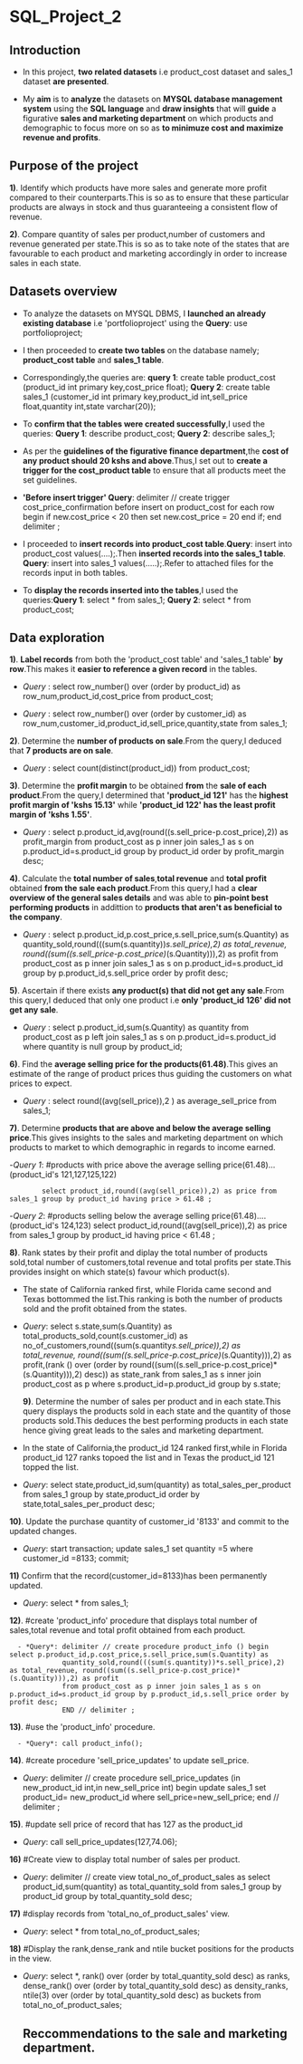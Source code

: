 # SQL_Project_2
## Introduction
- In this project, **two related datasets** i.e product_cost dataset and sales_1 dataset **are presented**.
  
- My **aim** is to **analyze** the datasets on **MYSQL database management system** using the **SQL language** and **draw insights** that will **guide** a figurative **sales and marketing department** on which products and demographic to focus more on so as **to minimuze cost and maximize revenue and profits**.

## Purpose of the project
**1)**. Identify which products have more sales and generate more profit compared to their counterparts.This is so as to ensure that these particular products are always in stock and thus guaranteeing a consistent flow of revenue.

**2)**. Compare quantity of sales per product,number of customers and revenue generated per state.This is so as to take note of the states that are favourable to each product and marketing accordingly in order to increase sales in each state.

## Datasets overview
- To analyze the datasets on MYSQL DBMS, I **launched an already existing database** i.e 'portfolioproject' using the **Query**: use portfolioproject;

- I then proceeded to **create two tables** on the database namely; **product_cost table** and **sales_1 table**.

- Correspondingly,the queries are: **query 1**: create table product_cost (product_id int primary key,cost_price float); **Query 2**: create table sales_1 (customer_id int primary key,product_id int,sell_price float,quantity int,state varchar(20));

- To **confirm that the tables were created successfully**,I used the queries: **Query 1**: describe product_cost; **Query 2**: describe sales_1;

- As per the **guidelines of the figurative finance department**,the **cost of any product should 20 kshs and above**.Thus,I set out to **create a trigger for the cost_product table** to ensure that all products meet the set guidelines.

- **'Before insert trigger' Query**: delimiter // create trigger cost_price_confirmation before insert on product_cost for each row begin if new.cost_price < 20 then set new.cost_price = 20 end if; end delimiter ;

- I proceeded to **insert records into product_cost table**.**Query**: insert into product_cost values(....);.Then **inserted records into the sales_1 table**. **Query**: insert into sales_1 values(.....);.Refer to attached files for the records input in both tables.

- To **display the records inserted into the tables**,I used the queries:**Query 1**: select * from sales_1; **Query 2**: select * from product_cost;

## Data exploration
**1)**. **Label records** from both the 'product_cost table' and 'sales_1 table' **by row**.This makes it **easier to reference a given record** in the tables.

  - *Query* : select row_number() over (order by product_id) as row_num,product_id,cost_price from product_cost; 
         
  - *Query* : select row_number() over (order by customer_id) as row_num,customer_id,product_id,sell_price,quantity,state from sales_1;

**2)**. Determine the **number of products on sale**.From the query,I deduced that **7 products are on sale**.

 - *Query* : select count(distinct(product_id)) from product_cost;

  **3)**. Determine the **profit margin** to be obtained  **from** the **sale of each product**.From the query,I determined that **'product_id 121'** has the **highest profit margin of 'kshs 15.13'** while **'product_id 122' has the least profit margin of 'kshs 1.55'**.

- *Query* : select p.product_id,avg(round((s.sell_price-p.cost_price),2)) as profit_margin from product_cost as p inner join sales_1 as s
             on p.product_id=s.product_id group by product_id order by profit_margin desc;

 **4)**. Calculate the **total number of sales**,**total revenue** and **total profit** obtained **from the sale each product**.From this query,I had a **clear overview of 
         the general sales details** and was able to **pin-point best performing products** in addittion to **products that aren't as beneficial to the company**.
 
 - *Query* : select p.product_id,p.cost_price,s.sell_price,sum(s.Quantity) as quantity_sold,round(((sum(s.quantity))*s.sell_price),2) as total_revenue,
            round((sum((s.sell_price-p.cost_price)*(s.Quantity))),2) as profit from product_cost as p inner join sales_1 as s
            on p.product_id=s.product_id group by p.product_id,s.sell_price order by profit desc;

**5)**. Ascertain if there exists **any product(s) that did not get any sale**.From this query,I deduced that only one product i.e **only 'product_id 126' did not get any 
        sale**.      
       
 - *Query* : select p.product_id,sum(s.Quantity) as quantity from product_cost as p left join sales_1 as s
           on p.product_id=s.product_id where quantity is null group by product_id;

**6)**. Find the **average selling price for the products(61.48)**.This gives an estimate of the range of product prices thus guiding the customers on what prices to expect.

- *Query* : select round((avg(sell_price)),2 ) as average_sell_price from sales_1;

**7)**. Determine **products that are above and below the average selling price**.This gives insights to the sales and marketing department on which products to market to which demographic in regards to income earned.

-*Query 1*: #products with price above the average selling price(61.48)...(product_id's 121,127,125,122)

            select product_id,round((avg(sell_price)),2) as price from sales_1 group by product_id having price > 61.48 ;
            
-*Query 2*: #products selling below the average selling price(61.48)....(product_id's 124,123)
            select product_id,round((avg(sell_price)),2) as price from sales_1 group by product_id having price < 61.48 ;

  **8)**. Rank states by their profit and diplay the total number of products sold,total number of customers,total revenue and total profits per state.This provides insight 
         on which state(s) favour which product(s).

  - The state of California ranked first, while Florida came second and Texas bottommed the list.This ranking is both the number of products sold and the profit obtained 
     from the states.
  
  - *Query*: select s.state,sum(s.Quantity)  as total_products_sold,count(s.customer_id) as no_of_customers,round((sum(s.quantity*s.sell_price)),2) as total_revenue,
             round((sum((s.sell_price-p.cost_price)*(s.Quantity))),2) as profit,(rank () over (order by round((sum((s.sell_price-p.cost_price)*(s.Quantity))),2) desc)) as 
             state_rank from sales_1 as s inner join product_cost as p  where s.product_id=p.product_id group by s.state;

    **9)**. Determine the number of sales per product and in each state.This query displays the products sold in each state and the quantity of those products sold.This 
          deduces the best performing products in each state hence giving great leads to the sales and marketing department.

   - In the state of California,the product_id 124 ranked first,while in Florida product_id 127 ranks topoed the list and in Texas the product_id 121 topped the list. 
    
   - *Query*: select state,product_id,sum(quantity) as total_sales_per_product from sales_1 group by state,product_id order by state,total_sales_per_product desc;

  **10)**. Update the purchase quantity of customer_id '8133' and commit to the updated changes.
  
  - *Query*: start transaction; update sales_1 set quantity =5 where customer_id =8133; commit;

  **11)** Confirm that the record(customer_id=8133)has been permanently updated. 
    
 - *Query*: select * from sales_1;

 **12)**. #create 'product_info' procedure that displays total number of sales,total revenue and total profit obtained from each product. 
      
      - *Query*: delimiter // create procedure product_info () begin select p.product_id,p.cost_price,s.sell_price,sum(s.Quantity) as 
                 quantity_sold,round(((sum(s.quantity))*s.sell_price),2) as total_revenue, round((sum((s.sell_price-p.cost_price)*(s.Quantity))),2) as profit 
                 from product_cost as p inner join sales_1 as s on p.product_id=s.product_id group by p.product_id,s.sell_price order by profit desc;
                 END // delimiter ;

**13)**. #use the 'product_info' procedure.

      - *Query*: call product_info();

**14)**. #create procedure 'sell_price_updates' to update sell_price.

- *Query*: delimiter // create procedure sell_price_updates (in new_product_id int,in new_sell_price int) begin update sales_1 set product_id= new_product_id
           where sell_price=new_sell_price; end // delimiter ;

**15)**. #update sell price of record that has 127 as the product_id
      
- *Query*: call sell_price_updates(127,74.06);

**16)** #Create view to display total number of sales per product.

 - *Query*: delimiter // create view total_no_of_product_sales as select product_id,sum(quantity) as total_quantity_sold from sales_1
            group by product_id group by total_quantity_sold desc;
   
**17)** #display records from 'total_no_of_product_sales' view.

- *Query*: select * from total_no_of_product_sales;

**18)** #Display the rank,dense_rank and ntile bucket positions for the products in the view.

- *Query*: select *, rank() over (order by total_quantity_sold desc) as ranks,
           dense_rank() over (order by total_quantity_sold desc) as density_ranks,
           ntile(3) over (order by total_quantity_sold desc) as buckets from total_no_of_product_sales;

  ## Reccommendations to the sale and marketing department.

  


